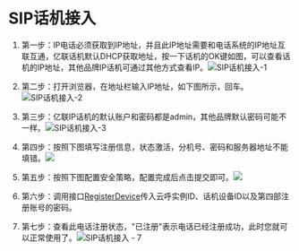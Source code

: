 SIP话机接入 
============================



1. 第一步：IP电话必须获取到IP地址，并且此IP地址需要和电话系统的IP地址互联互通，亿联话机默认DHCP获取地址，按一下话机的OK键如图，可以查看话机的IP地址，其他品牌IP话机可通过其他方式查看IP。![SIP话机接入-1](https://static-aliyun-doc.oss-accelerate.aliyuncs.com/assets/img/zh-CN/0433617161/p259220.png)

   

2. 第二步：打开浏览器，在地址栏输入IP地址，如下图所示，回车。![SIP话机接入-2](https://static-aliyun-doc.oss-accelerate.aliyuncs.com/assets/img/zh-CN/0433617161/p259223.png)

   

3. 第三步：亿联IP话机的默认账户和密码都是admin，其他品牌默认密码可能不一样。![SIP话机接入-3](https://static-aliyun-doc.oss-accelerate.aliyuncs.com/assets/img/zh-CN/0433617161/p259224.png)

   

4. 第四步：按照下图填写注册信息，状态激活，分机号、密码和服务器地址不能填错。![](https://intranetproxy.alipay.com/skylark/lark/0/2021/png/149813/1617021148084-4bf6d0dc-060b-46ff-91c6-b3a1156c0d46.png?x-oss-process=image%2Fresize%2Cw_720)

   

5. 第五步：按照下图配置安全策略，配置完成后点击提交即可。![](https://intranetproxy.alipay.com/skylark/lark/0/2021/png/149813/1617021334516-60857dbd-bf1c-40d0-9b89-091ff859d831.png?x-oss-process=image%2Fresize%2Cw_746)

   






6. 第六步：调用接口[RegisterDevice](/cn.zh-CN/开发指南/开发指南（2.x版本）/API参考/话务/RegisterDevice.md)传入云呼实例ID、话机设备ID以及第四部注册账号的密码。

   

7. 第七步：查看此电话注册状态，"已注册"表示电话已经注册成功，此时您就可以正常使用了。![SIP话机接入 - 7](https://static-aliyun-doc.oss-accelerate.aliyuncs.com/assets/img/zh-CN/0433617161/p259225.png)

   



